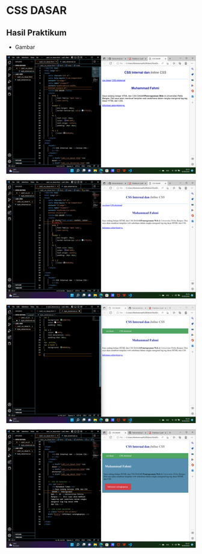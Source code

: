 # CSS DASAR


## Hasil Praktikum

- Gambar

![img](https://github.com/Fahmimhd/Lab2_web/blob/master/screenshot/sc1.png)

![img](https://github.com/Fahmimhd/Lab2_web/blob/master/screenshot/sc2.png)

![img](https://github.com/Fahmimhd/Lab2_web/blob/master/screenshot/sc3.png)

![img](https://github.com/Fahmimhd/Lab2_web/blob/master/screenshot/sc4.png)


